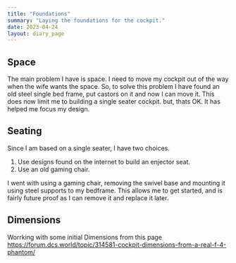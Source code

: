 ```yaml
---
title: "Foundations"
summary: "Laying the foundations for the cockpit."
date: 2023-04-24
layout: diary_page
---
```


## Space
The main problem I have is space. I need to move my cockpit out of the way when the wife wants the space. So, to solve this problem I have found an
old steel single bed frame, put castors on it and now I can move it.
This does now limit me to building a single seater cockpit. but, thats OK. It has helped me focus my design.

## Seating
Since I am based on a single seater, I have two choices.

1. Use designs found on the internet to build an enjector seat.
2. Use an old gaming chair.

I went with using a gaming chair, removing the swivel base and mounting it using steel supports to my bedframe. This allows me to get started, and is fairly future proof as I can remove it and replace it later.

## Dimensions
Worrking with some initial Dimensions from this page https://forum.dcs.world/topic/314581-cockpit-dimensions-from-a-real-f-4-phantom/

